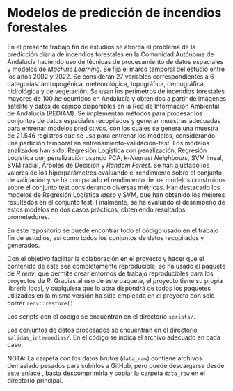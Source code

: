 # Modelos de predicción de incendios forestales
En el presente trabajo fin de estudios se aborda el problema de la predicción diaria de incendios forestales en la Comunidad Autónoma de Andalucía haciendo uso de técnicas de procesamiento de datos espaciales y modelos de *Machine Learning*.  Se fija el marco temporal del estudio entre los años 2002 y 2022. Se consideran 27 variables correspondientes a 6 categorías: antropogénica, meteorológica, topográfica, demográfica, hidrológica y de vegetación. Se usan los perímetros de incendios forestales mayores de 100 *ha* ocurridos en Andalucía y obtenidos a partir de imágenes satélite y datos de campo disponibles en la Red de Información Ambiental de Andalucía (REDIAM). Se implementan métodos para procesar los conjuntos de datos espaciales recopilados y generar muestras adecuadas para entrenar modelos predictivos, con los cuales se genera una muestra de 21.546 registros que se usa para entrenar los modelos, considerando una partición temporal en entrenamiento-validación-test. Los modelos analizados han sido: Regresión Logística con penalización, Regresión Logística con penalización usando PCA, k-*Nearest Neighbours*, SVM lineal, SVM radial, Árboles de Decisión y *Random Forest*. Se han ajustado los valores de los hiperparámetros evaluando el rendimiento sobre el conjunto de validación y se ha comparado el rendimiento de los modelos construidos sobre el conjunto test considerando diversas métricas. Han destacado los modelos de Regresión Logística *lasso* y SVM, que han obtenido los mejores resultados en el conjunto test. Finalmente, se ha evaluado el desempeño de estos modelos en dos casos prácticos, obteniendo resultados prometedores.

En este repositorio se puede encontrar todo el código usado en el trabajo fin de estudios, así como todos los conjuntos de datos recopilados y generados.

Con el objetivo facilitar la colaboración en el proyecto y hacer que el contenido de este sea completamente reproducible, se ha usado el paquete de *R* *renv*, que permite crear entornos de trabajo reproducibles para los proyectos de *R*. Gracias al uso de este paquete, el proyecto tiene su propia librería local, y cualquiera que lo abra dispondrá de todos los paquetes utilizados en la misma versión ha sido empleada en el proyecto con solo correr `renv::restore()`.

Los scripts con el código se encuentran en el directorio `scripts/`. 

Los conjuntos de datos procesados se encuentran en el directorio `salidas_intermedias/`. En el código se indica el archivo adecuado en cada caso.

NOTA: La carpeta con los datos brutos (`data_raw`) contiene archivos demasiado pesados para subirlos a GitHub, pero puede descargarse desde [este enlace](https://drive.google.com/file/d/1_gczTaw8lQybE6GgeZo6E4jgF9MvhzpS/view?usp=drive_link) , basta descomprimirla y copiar la carpeta `data_raw` en el directorio principal.

 
